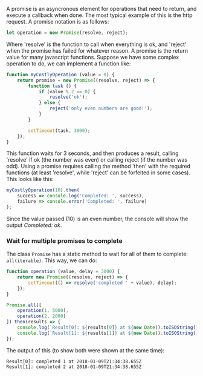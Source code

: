 A promise is an asyncronous element for operations that need to return, and execute a callback when done. The most typical example of this is the http request. A promise notation is as follows:

```javascript
let operation = new Promise(resolve, reject);
```

Where 'resolve' is the function to call when everything is ok, and 'reject' when the promise has failed for whatever reason. A promise is the return value for many javascript functions. Suppose we have some complex operation to do, we can implement a function like:

```javascript
function myCostlyOperation (value = 0) {
    return promise = new Promise((resolve, reject) => {
        function task () {
            if (value % 2 == 0) {
                resolve('ok');
            } else {
                reject('only even numbers are good!');
            }
        }

        setTimeout(task, 3000);
    });
}
```

This function waits for 3 seconds, and then produces a result, calling 'resolve' if ok (the number was even) or calling reject (if the number was odd). Using a promise requires calling the method 'then' with the required functions (at least 'resolve', while 'reject' can be forfeited in some cases). This looks like this:

```javascript
myCostlyOperation(10).then(
    success => console.log('Completed: ', success),
    failure => console.error('Completed: ', failure)
);
```

Since the value passed (10) is an even number, the console will show the output *Completed: ok*.

### Wait for multiple promises to complete

The class `Promise` has a static method to wait for all of them to complete: `all(iterable)`. This way, we can do:

```javascript
function operation (value, delay = 3000) {
    return new Promise((resolve, reject) => {
        setTimeout(() => resolve('completed ' + value), delay);
    });
}

Promise.all([
    operation(1, 5000),
    operation(2, 2000)
]).then(results => {
    console.log(`Result[0]: ${results[0]} at ${new Date().toISOString()}`);
    console.log(`Result[1]: ${results[1]} at ${new Date().toISOString()}`)
});
```

The output of this (to show both were shown at the same time):

```text
Result[0]: completed 1 at 2018-01-09T21:34:38.655Z
Result[1]: completed 2 at 2018-01-09T21:34:38.655Z
```